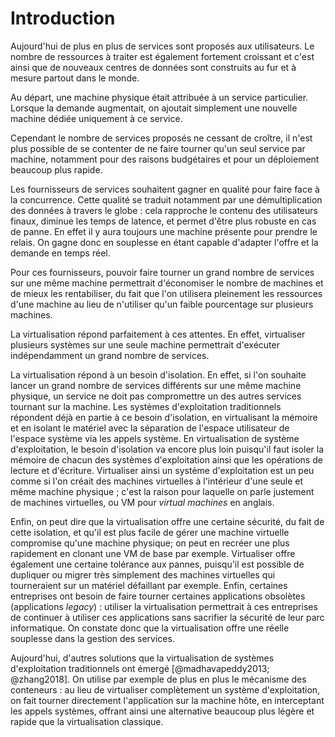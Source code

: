 # Introduction

Aujourd'hui de plus en plus de services sont proposés aux utilisateurs. Le
nombre de ressources à traiter est également fortement croissant et c'est ainsi
que de nouveaux centres de données sont construits au fur et à mesure partout
dans le monde.

Au départ, une machine physique était attribuée à un service particulier.
Lorsque la demande augmentait, on ajoutait simplement une nouvelle machine
dédiée uniquement à ce service.

Cependant le nombre de services proposés ne cessant de croître, il n'est plus
possible de se contenter de ne faire tourner qu'un seul service par machine,
notamment pour des raisons budgétaires et pour un déploiement beaucoup plus
rapide.

Les fournisseurs de services souhaitent gagner en qualité pour faire face à la
concurrence. Cette qualité se traduit notamment par une démultiplication des
données à travers le globe : cela rapproche le contenu des utilisateurs finaux,
diminue les temps de latence, et permet d'être plus robuste en cas de panne. En
effet il y aura toujours une machine présente pour prendre le relais. On gagne
donc en souplesse en étant capable d'adapter l'offre et la demande en temps
réel.

Pour ces fournisseurs, pouvoir faire tourner un grand nombre de services sur une
même machine permettrait d'économiser le nombre de machines et de mieux les
rentabiliser, du fait que l'on utilisera pleinement les ressources d'une machine
au lieu de n'utiliser qu'un faible pourcentage sur plusieurs machines.

La virtualisation répond parfaitement à ces attentes. En effet, virtualiser
plusieurs systèmes sur une seule machine permettrait d'exécuter indépendamment
un grand nombre de services.

La virtualisation répond à un besoin d'isolation. En effet, si l'on souhaite
lancer un grand nombre de services différents sur une même machine physique, un
service ne doit pas compromettre un des autres services tournant sur la machine.
Les systèmes d'exploitation traditionnels répondent déjà en partie à ce besoin
d'isolation, en virtualisant la mémoire et en isolant le matériel avec la
séparation de l'espace utilisateur de l'espace système via les appels système.
En virtualisation de système d'exploitation, le besoin d'isolation va encore
plus loin puisqu'il faut isoler la mémoire de chacun des systèmes d'exploitation
ainsi que les opérations de lecture et d'écriture.  Virtualiser ainsi un système
d'exploitation est un peu comme si l'on créait des machines virtuelles à
l'intérieur d'une seule et même machine physique ; c'est la raison pour laquelle
on parle justement de machines virtuelles, ou VM pour *virtual machines* en
anglais.

Enfin, on peut dire que la virtualisation offre une certaine sécurité, du fait
de cette isolation, et qu'il est plus facile de gérer une machine virtuelle
compromise qu'une machine physique; on peut en recréer une plus rapidement en
clonant une VM de base par exemple. Virtualiser offre également une certaine
tolérance aux pannes, puisqu'il est possible de dupliquer ou migrer très
simplement des machines virtuelles qui tourneraient sur un matériel défaillant
par exemple. Enfin, certaines entreprises ont besoin de faire tourner certaines
applications obsolètes (applications *legacy*) : utiliser la virtualisation
permettrait à ces entreprises de continuer à utiliser ces applications sans
sacrifier la sécurité de leur parc informatique. On constate donc que la
virtualisation offre une réelle souplesse dans la gestion des services.

Aujourd'hui, d'autres solutions que la virtualisation de systèmes d'exploitation
traditionnels ont émergé [@madhavapeddy2013; @zhang2018]. On utilise par exemple
de plus en plus le mécanisme des conteneurs : au lieu de virtualiser
complètement un système d'exploitation, on fait tourner directement
l'application sur la machine hôte, en interceptant les appels systèmes, offrant
ainsi une alternative beaucoup plus légère et rapide que la virtualisation
classique.
